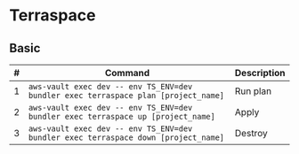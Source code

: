 # Terraspace

## Basic

| # | Command                                                                            | Description |
| - | ---------------------------------------------------------------------------------- | ----------- |
| 1 | `aws-vault exec dev -- env TS_ENV=dev bundler exec terraspace plan [project_name]` | Run plan    |
| 2 | `aws-vault exec dev -- env TS_ENV=dev bundler exec terraspace up [project_name]`   | Apply       |
| 3 | `aws-vault exec dev -- env TS_ENV=dev bundler exec terraspace down [project_name]` | Destroy     |
